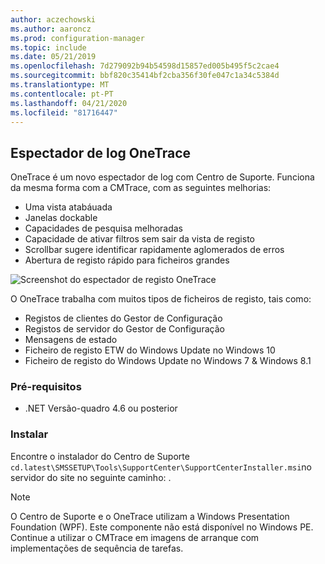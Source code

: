 ```yaml
---
author: aczechowski
ms.author: aaroncz
ms.prod: configuration-manager
ms.topic: include
ms.date: 05/21/2019
ms.openlocfilehash: 7d279092b94b54598d15857ed005b495f5c2cae4
ms.sourcegitcommit: bbf820c35414bf2cba356f30fe047c1a34c5384d
ms.translationtype: MT
ms.contentlocale: pt-PT
ms.lasthandoff: 04/21/2020
ms.locfileid: "81716447"
---
```

## <a name="onetrace-log-viewer"></a><a name="bkmk_onetrace"></a>Espectador de log OneTrace

<!--3555962-->

OneTrace é um novo espectador de log com Centro de Suporte. Funciona da mesma forma com a CMTrace, com as seguintes melhorias:

- Uma vista atabáuada
- Janelas dockable
- Capacidades de pesquisa melhoradas
- Capacidade de ativar filtros sem sair da vista de registo
- Scrollbar sugere identificar rapidamente aglomerados de erros
- Abertura de registo rápido para ficheiros grandes

![Screenshot do espectador de registo OneTrace](../../media/3555962-onetrace.png)

O OneTrace trabalha com muitos tipos de ficheiros de registo, tais como:

- Registos de clientes do Gestor de Configuração
- Registos de servidor do Gestor de Configuração
- Mensagens de estado
- Ficheiro de registo ETW do Windows Update no Windows 10
- Ficheiro de registo do Windows Update no Windows 7 & Windows 8.1

### <a name="prerequisites"></a>Pré-requisitos

- .NET Versão-quadro 4.6 ou posterior

### <a name="install"></a>Instalar

Encontre o instalador do Centro de Suporte `cd.latest\SMSSETUP\Tools\SupportCenter\SupportCenterInstaller.msi`no servidor do site no seguinte caminho: .

> [!Note]  
> O Centro de Suporte e o OneTrace utilizam a Windows Presentation Foundation (WPF). Este componente não está disponível no Windows PE. Continue a utilizar o CMTrace em imagens de arranque com implementações de sequência de tarefas.  
